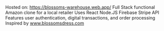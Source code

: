 Hosted on: https://blossoms-warehouse.web.app/
Full Stack functional Amazon clone for a local retailer
Uses React Node.JS Firebase Stripe API
Features user authentication, digital transactions, and order processing
Inspired by www.blossomsdress.com
